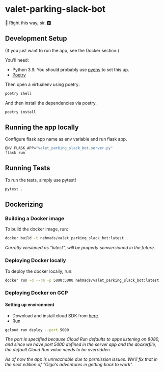 # valet-parking-slack-bot

🔑 Right this way, sir. 🅿

## Development Setup

(If you just want to run the app, see the Docker section.)

You'll need:

- Python 3.9. You should probably use [pyenv](https://github.com/pyenv/pyenv) to set this up.
- [Poetry](https://python-poetry.org/docs/)

Then open a virtualenv using poetry:

```sh
poetry shell
```

And then install the dependencies via poetry.

```sh
poetry install
```

## Running the app locally


Configure flask app name as env variable and run flask app.

```sh
ENV FLASK_APP="valet_parking_slack_bot.server.py"
flask run
```

## Running Tests

To run the tests, simply use pytest!

```sh
pytest .
```

## Dockerizing

### Building a Docker image

To build the docker image, run:

```sh
docker build -t nehmads/valet_parking_slack_bot:latest .
```

*Curretly versioned as "latest", will be properly semversioned in the future.*

### Deploying Docker locally

To deploy the docker locally, run:

```sh
docker run -d --rm -p 5000:5000 nehmads/valet_parking_slack_bot:latest
```

### Deploying Docker on GCP

#### Setting up environment

- Download and install cloud SDK from [here](https://cloud.google.com/sdk/docs/install).
- Run

```sh
gcloud run deploy --port 5000
```

*The port is specified because Cloud Run defaults to apps listening on 8080, and since we have port 5000 defined in the server app and the dockerfile, the default Cloud Run value needs to be overridden.*

*As of now the app is unreachable due to permission issues. We'll fix that in the next edition of "Olga's adventures in getting back to work"*.
